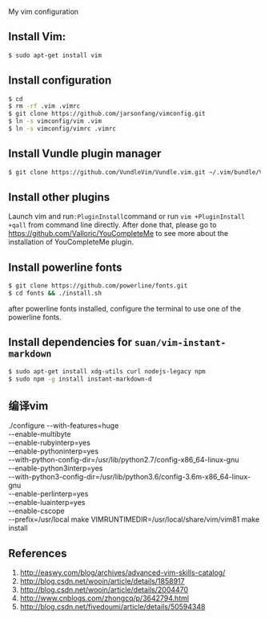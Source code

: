 My vim configuration

## Install Vim:

```bash
$ sudo apt-get install vim
```

## Install configuration

```bash
$ cd
$ rm -rf .vim .vimrc
$ git clone https://github.com/jarsonfang/vimconfig.git
$ ln -s vimconfig/vim .vim
$ ln -s vimconfig/vimrc .vimrc
```

## Install Vundle plugin manager

```bash
$ git clone https://github.com/VundleVim/Vundle.vim.git ~/.vim/bundle/Vundle.vim
```

## Install other plugins

Launch vim and run`:PluginInstall`command or run `vim +PluginInstall +qall` from command line directly. After done that, please go to <https://github.com/Valloric/YouCompleteMe> to see more about the installation of YouCompleteMe plugin.

## Install powerline fonts

```bash
$ git clone https://github.com/powerline/fonts.git
$ cd fonts && ./install.sh
```

after powerline fonts installed, configure the terminal to use one of the powerline fonts.

## Install dependencies for `suan/vim-instant-markdown`

```bash
$ sudo apt-get install xdg-utils curl nodejs-legacy npm
$ sudo npm -g install instant-markdown-d
```
## 编译vim  
./configure --with-features=huge \
            --enable-multibyte \
            --enable-rubyinterp=yes \
            --enable-pythoninterp=yes \
            --with-python-config-dir=/usr/lib/python2.7/config-x86_64-linux-gnu \
            --enable-python3interp=yes \
            --with-python3-config-dir=/usr/lib/python3.6/config-3.6m-x86_64-linux-gnu \
            --enable-perlinterp=yes \
            --enable-luainterp=yes \
            --enable-cscope \
            --prefix=/usr/local
make VIMRUNTIMEDIR=/usr/local/share/vim/vim81
make install

## References

1. http://easwy.com/blog/archives/advanced-vim-skills-catalog/
2. http://blog.csdn.net/wooin/article/details/1858917
3. http://blog.csdn.net/wooin/article/details/2004470
4. http://www.cnblogs.com/zhongcq/p/3642794.html
5. http://blog.csdn.net/fivedoumi/article/details/50594348
